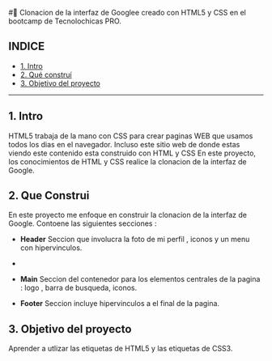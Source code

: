  #💖 Clonacion de la interfaz de Googlee creado con HTML5 y CSS en el bootcamp de Tecnolochicas PRO. 

## INDICE 
* [1. Intro](https://github.com/Natdio/ClonGooglee/blob/main/README.md#) 
* [2. Qué construí](https://github.com/Natdio/ClonGooglee/blob/main/README.md#)
* [3. Objetivo del proyecto](https://github.com/Natdio/ClonGooglee/blob/main/README.md#)


****
## 1. Intro 
HTML5 trabaja de la mano con CSS para crear paginas WEB que usamos todos los dias en el navegador. Incluso este sitio web de donde estas viendo este contenido esta construido con HTML y CSS
En este proyecto, los conocimientos de HTML y CSS realice la clonacion de la interfaz de Google.

## 2. Que Construi 
En este proyecto me enfoque en construir la clonacion de la interfaz de Google.
Contoene las siguientes secciones :

*  **Header** Seccion que involucra la foto de mi perfil , iconos y un menu con hipervinculos.
*  
* **Main** Seccion del contenedor para los elementos centrales de la pagina : logo , barra de busqueda, iconos.

* **Footer** Seccion incluye hipervinculos a el final de la pagina. 

## 3. Objetivo del proyecto 

Aprender a utlizar las etiquetas de HTML5 y las etiquetas de CSS3.

